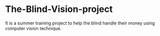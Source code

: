 # The-Blind-Vision-project
It is a summer training project to help the blind handle their money using computer vision technique.
